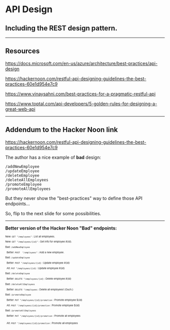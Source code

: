 # API Design
## Including the REST design pattern.

---

## Resources

https://docs.microsoft.com/en-us/azure/architecture/best-practices/api-design

https://hackernoon.com/restful-api-designing-guidelines-the-best-practices-60e1d954e7c9

https://www.vinaysahni.com/best-practices-for-a-pragmatic-restful-api

https://www.toptal.com/api-developers/5-golden-rules-for-designing-a-great-web-api

---

## Addendum to the Hacker Noon link

https://hackernoon.com/restful-api-designing-guidelines-the-best-practices-60e1d954e7c9

The author has a nice example of **bad** design:

    /addNewEmployee
    /updateEmployee
    /deleteEmployee
    /deleteAllEmployees
    /promoteEmployee
    /promoteAllEmployees

But they never show the "best-practices" way to define those API endpoints...

So, flip to the next slide for some possibilities.

---

**Better version of the Hacker Noon "Bad" endpoints:**

<small style="font-size: 55%; padding-top: 0em; margin-top: 0em;">

New:  `GET "/employees"` : List all employees.

New:  `GET "/employees/{id}"` : Get info for employee #{id}.

Bad:  `/addNewEmployee`

&nbsp;&nbsp;Better:  `POST  "/employees"` : Add a new employee.

Bad: `/updateEmployee`

&nbsp;&nbsp;Better:  `POST "/employees/{id}` : Update employee #{id}

&nbsp;&nbsp;Alt:  `PUT "/employees/{id}` : Update employee #{id}

Bad: `/deleteEmployee`

&nbsp;&nbsp;Better:  `DELETE "/employees/{id}` : Delete employee #{id}

Bad: `/deleteAllEmployees`

&nbsp;&nbsp;Better:  `DELETE "/employees` : Delete all employees!  (Ouch.)

Bad: `/promoteEmployee`

&nbsp;&nbsp;Better:  `PUT "/employees/{id}/promotion` : Promote employee ${id}

&nbsp;&nbsp;Alt:  `POST "/employees/{id}/promotion` : Promote employee ${id}

Bad: `/promoteAllEmployees`

&nbsp;&nbsp;Better:  `PUT "/employees/{id}/promotion` : Promote all employees

&nbsp;&nbsp;Alt:  `POST "/employees/{id}/promotion` : Promote all employees
</small>